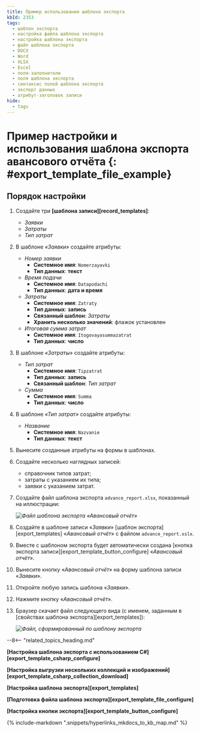 ```yaml
---
title: Пример использования шаблона экспорта
kbId: 2353
tags:
  - шаблон экспорта
  - настройка файла шаблона экспорта
  - настройка шаблона экспорта
  - файл шаблона экспорта
  - DOCX
  - Word
  - XLSX
  - Excel
  - поля-заполнители
  - поля шаблона экспорта
  - синтаксис полей шаблона экспорта
  - экспорт данных
  - атрибут-заголовок записи
hide:
  - tags
---
```


# Пример настройки и использования шаблона экспорта авансового отчёта {: #export_template_file_example}

## Порядок настройки

1. Создайте три **[шаблона записи][record_templates]**:

    * _Заявки_
    * _Затраты_
    * _Тип затрат_

2. В шаблоне _«Заявки»_ создайте атрибуты:

    * _Номер заявки_
        * **Системное имя**: `Nomerzayavki`
        * **Тип данных**: **текст**
    * _Время подачи_
        * **Системное имя**: `Datapodachi`
        * **Тип данных**: **дата и время**
    * _Затраты_
        * **Системное имя**: `Zatraty`
        * **Тип данных**: **запись**
        * **Связанный шаблон**: _Затраты_
        * **Хранить несколько значений**: флажок установлен
    * _Итоговая сумма затрат_  
        * **Системное имя**: `Itogovayasummazatrat`
        * **Тип данных**: **число**

3. В шаблоне _«Затраты»_ создайте атрибуты:

    * _Тип затрат_
        * **Системное имя**: `Tipzatrat`
        * **Тип данных**: **запись**
        * **Связанный шаблон**: _Тип затрат_
    * _Сумма_
        * **Системное имя**: `Summa`
        * **Тип данных**: **число**

4. В шаблоне _«Тип затрат»_ создайте атрибуты:

    * _Название_
        * **Системное имя**: `Nazvanie`
        * **Тип данных**: **текст**

5. Вынесите созданные атрибуты на формы в шаблонах.
6. Создайте несколько наглядных записей:

    * справочник типов затрат;
    * затраты с указанием их типа;
    * заявки с указанием затрат.

7. Создайте файл шаблона экспорта `advance_report.xlsx`, показанный на иллюстрации:

    *![Файл шаблона экспорта «Авансовый отчёт»](export_template_file_example_advance_report.png)*

8. Создайте в шаблоне записи «_Заявки_» [шаблон экспорта][export_templates] «_Авансовый отчёт_» с файлом `advance_report.xslx`.
9. Вместе с шаблоном экспорта будет автоматически создана [кнопка экспорта записи][export_template_button_configure] «_Авансовый отчёт_».
10. Вынесите кнопку «_Авансовый отчёт_» на форму шаблона записи «_Заявки_».
11. Откройте любую запись шаблона «_Заявки_».
12. Нажмите кнопку «_Авансовый отчёт_».
13. Браузер скачает файл следующего вида (с именем, заданным в [свойствах шаблона экспорта][export_templates]):

    *![Файл, сформированный по шаблону экспорта](export_template_file_result.png)*

--8<-- "related_topics_heading.md"

**[Настройка шаблона экспорта с использованием C#][export_template_csharp_configure]**

**[Настройка выгрузки нескольких коллекций и изображений][export_template_csharp_collection_download]**

**[Настройка шаблона экспорта][export_templates]**

**[Подготовка файла шаблона экспорта][export_template_file_configure]**

**[Настройка кнопки экспорта][export_template_button_configure]**

{% include-markdown ".snippets/hyperlinks_mkdocs_to_kb_map.md" %}